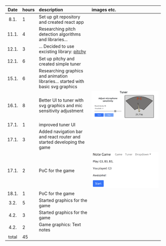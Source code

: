 | Date | hours | description | images etc. |
| :----:|:-----| :-----| :-----|
| 8.1. | 1 | Set up git repository and created react app |
| 11.1. | 4 | Researching pitch detection algorithms and libraries... |
| 12.1. | 3 | ... Decided to use excisting library: [pitchy](https://ianjohnson.dev/pitchy/) |
| 12.1. | 6 | Set up pitchy and created simple tuner |
| 15.1. | 6 | Researching graphics and animation libraries... started with basic svg graphics |
| 16.1. | 8 | Better UI to tuner with svg graphics and mic sensitivity adjustment | ![tuner-version-1]
| 17.1. | 1 | improved tuner UI |
| 17.1. | 3 | Added navigation bar and react router and started developing the game |
| 17.1. | 2 | PoC for the game | ![game-poc]
| 18.1. | 1 | PoC for the game |
| 3.2.  | 5 | Started graphics for the game |
| 4.2.  | 3 | Started graphics for the game |
| 4.2.  | 2 | Game graphics: Text notes |
| total | 45 |

[tuner-version-1]: https://github.com/eeropu/note-game/blob/master/docs/images/tuner-version-1.png
[game-poc]: https://github.com/eeropu/note-game/blob/master/docs/images/game-poc.png
